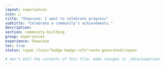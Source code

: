 ```yaml
---
layout: experiences
icon: 🎪
title: "Showcase: I want to celebrate progress"
subtitle: "Celebrate a community’s achievements."
description:
section: community-building
group: experiences
experience: Showcase
toc: true
status: <span class="badge badge-info">auto-generated</span>

# don't edit the contents of this file; make changes in _data/experiences.yml
---
```

